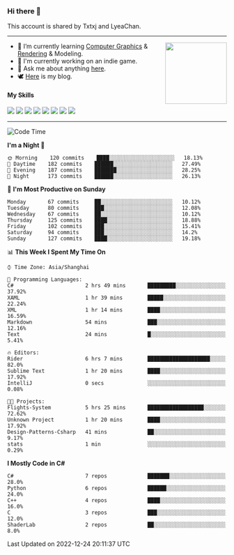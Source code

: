 ### Hi there 👋

This account is shared by Txtxj and LyeaChan.

---

<img align="right" height="141" src="https://github-readme-stats.vercel.app/api?username=txtxj&theme=tokyonight&show_icons=true&count_private=true">

- 🌱 I’m currently learning [Computer Graphics](https://github.com/txtxj/GAMES101) & [Rendering](https://github.com/txtxj/GAMES202) & 
Modeling.
- 🐶 I'm currently working on an indie game.
- 💬 Ask me about anything [here](https://github.com/txtxj/txtxj/issues).
- 🕊️ [Here](https://txtxj.top) is my blog.

#### My Skills

![](https://img.shields.io/badge/C%23-239120?logo=csharp&logoColor=fff)
![](https://img.shields.io/badge/Unity-000000?logo=unity&logoColor=fff)
![](https://img.shields.io/badge/Python-3e74a2?logo=python&logoColor=fff)
![](https://img.shields.io/badge/C++-65318e?logo=cplusplus&logoColor=fff)
![](https://img.shields.io/badge/C-5654a2?logo=c&logoColor=fff)
![](https://img.shields.io/badge/Blender-f5792a?logo=blender&logoColor=fff)
![](https://img.shields.io/badge/OpenJDK-ffffff?logo=openjdk&logoColor=000)
![](https://img.shields.io/badge/SQL-cc2927?logo=microsoftsqlserver&logoColor=fff)

---

<!--START_SECTION:waka-->
![Code Time](http://img.shields.io/badge/Code%20Time-610%20hrs%2038%20mins-blue)

**I'm a Night 🦉** 

```text
🌞 Morning    120 commits    ████░░░░░░░░░░░░░░░░░░░░░   18.13% 
🌆 Daytime    182 commits    ██████░░░░░░░░░░░░░░░░░░░   27.49% 
🌃 Evening    187 commits    ███████░░░░░░░░░░░░░░░░░░   28.25% 
🌙 Night      173 commits    ██████░░░░░░░░░░░░░░░░░░░   26.13%

```
📅 **I'm Most Productive on Sunday** 

```text
Monday       67 commits     ██░░░░░░░░░░░░░░░░░░░░░░░   10.12% 
Tuesday      80 commits     ███░░░░░░░░░░░░░░░░░░░░░░   12.08% 
Wednesday    67 commits     ██░░░░░░░░░░░░░░░░░░░░░░░   10.12% 
Thursday     125 commits    ████░░░░░░░░░░░░░░░░░░░░░   18.88% 
Friday       102 commits    ███░░░░░░░░░░░░░░░░░░░░░░   15.41% 
Saturday     94 commits     ███░░░░░░░░░░░░░░░░░░░░░░   14.2% 
Sunday       127 commits    ████░░░░░░░░░░░░░░░░░░░░░   19.18%

```


📊 **This Week I Spent My Time On** 

```text
⌚︎ Time Zone: Asia/Shanghai

💬 Programming Languages: 
C#                       2 hrs 49 mins       █████████░░░░░░░░░░░░░░░░   37.92% 
XAML                     1 hr 39 mins        █████░░░░░░░░░░░░░░░░░░░░   22.24% 
XML                      1 hr 14 mins        ████░░░░░░░░░░░░░░░░░░░░░   16.59% 
Markdown                 54 mins             ███░░░░░░░░░░░░░░░░░░░░░░   12.16% 
Text                     24 mins             █░░░░░░░░░░░░░░░░░░░░░░░░   5.41%

🔥 Editors: 
Rider                    6 hrs 7 mins        ████████████████████░░░░░   82.0% 
Sublime Text             1 hr 20 mins        ████░░░░░░░░░░░░░░░░░░░░░   17.92% 
IntelliJ                 0 secs              ░░░░░░░░░░░░░░░░░░░░░░░░░   0.08%

🐱‍💻 Projects: 
Flights-System           5 hrs 25 mins       ██████████████████░░░░░░░   72.62% 
Unknown Project          1 hr 20 mins        ████░░░░░░░░░░░░░░░░░░░░░   17.92% 
Design-Patterns-Csharp   41 mins             ██░░░░░░░░░░░░░░░░░░░░░░░   9.17% 
stats                    1 min               ░░░░░░░░░░░░░░░░░░░░░░░░░   0.29%

```

**I Mostly Code in C#** 

```text
C#                       7 repos             ███████░░░░░░░░░░░░░░░░░░   28.0% 
Python                   6 repos             ██████░░░░░░░░░░░░░░░░░░░   24.0% 
C++                      4 repos             ████░░░░░░░░░░░░░░░░░░░░░   16.0% 
C                        3 repos             ███░░░░░░░░░░░░░░░░░░░░░░   12.0% 
ShaderLab                2 repos             ██░░░░░░░░░░░░░░░░░░░░░░░   8.0%

```



 Last Updated on 2022-12-24 20:11:37 UTC
<!--END_SECTION:waka-->
